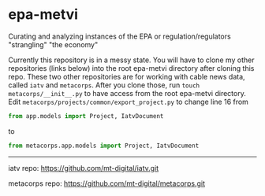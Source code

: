 # epa-metvi
Curating and analyzing instances of the EPA or regulation/regulators "strangling" "the economy"

Currently this repository is in a messy state. You will have to clone my other 
repositories (links below) into the root epa-metvi directory after cloning this repo. 
These two other repositories are for working with cable news data, called `iatv` and `metacorps`. 
After you clone those, run `touch metacorps/__init__.py` to have access from the root epa-metvi directory.
Edit `metacorps/projects/common/export_project.py` to change line 16 from

```python
from app.models import Project, IatvDocument
```

to

```python
from metacorps.app.models import Project, IatvDocument
```

----

iatv repo: https://github.com/mt-digital/iatv.git

metacorps repo: https://github.com/mt-digital/metacorps.git
